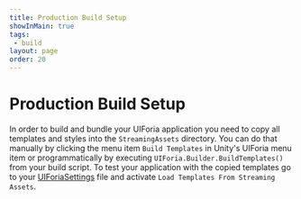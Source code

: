 ```yaml
---
title: Production Build Setup
showInMain: true
tags: 
 - build
layout: page
order: 20
---
```


# Production Build Setup

In order to build and bundle your UIForia application you need to copy all templates and styles into 
the `StreamingAssets` directory. You can do that manually by clicking the menu item `Build Templates` in
Unity's UIForia menu item or programmatically by executing `UIForia.Builder.BuildTemplates()` from your
build script. To test your application with the copied templates go to your
 [UIForiaSettings](/docs/getting-started#uiforiasettings) file and activate `Load Templates From Streaming Assets`.
 
 